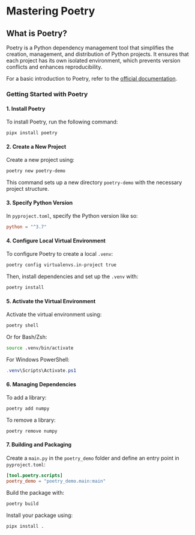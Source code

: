 # Mastering Poetry

## What is Poetry?

Poetry is a Python dependency management tool that simplifies the creation, management, and distribution of Python projects. It ensures that each project has its own isolated environment, which prevents version conflicts and enhances reproducibility.

For a basic introduction to Poetry, refer to the [official documentation](https://python-poetry.org/docs/basic-usage/).

### Getting Started with Poetry

#### 1. Install Poetry

To install Poetry, run the following command:

```bash
pipx install poetry
```

#### 2. Create a New Project

Create a new project using:

```bash
poetry new poetry-demo
```

This command sets up a new directory `poetry-demo` with the necessary project structure.

#### 3. Specify Python Version

In `pyproject.toml`, specify the Python version like so:

```toml
python = "^3.7"
```

#### 4. Configure Local Virtual Environment

To configure Poetry to create a local `.venv`:

```bash
poetry config virtualenvs.in-project true
```

Then, install dependencies and set up the `.venv` with:

```bash
poetry install
```

#### 5. Activate the Virtual Environment

Activate the virtual environment using:

```bash
poetry shell
```

Or for Bash/Zsh:

```bash
source .venv/bin/activate
```

For Windows PowerShell:

```powershell
.venv\Scripts\Activate.ps1
```

#### 6. Managing Dependencies

To add a library:

```bash
poetry add numpy
```

To remove a library:

```bash
poetry remove numpy
```

#### 7. Building and Packaging

Create a `main.py` in the `poetry_demo` folder and define an entry point in `pyproject.toml`:

```toml
[tool.poetry.scripts]
poetry_demo = "poetry_demo.main:main"
```

Build the package with:

```bash
poetry build
```

Install your package using:

```bash
pipx install .
```
